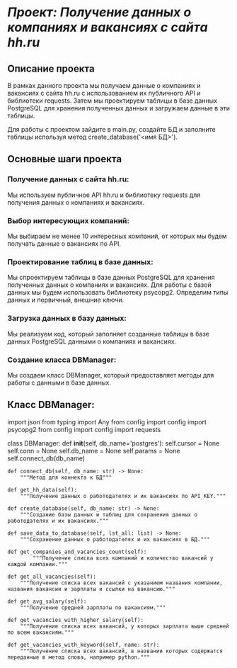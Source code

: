 # **_Проект: Получение данных о компаниях и вакансиях с сайта hh.ru_**

## Описание проекта

В рамках данного проекта мы получаем данные о компаниях и вакансиях с сайта hh.ru с использованием их публичного API и библиотеки requests. Затем мы проектируем таблицы в базе данных PostgreSQL для хранения полученных данных и загружаем данные в эти таблицы.

Для работы с проектом зайдите в main.py, создайте БД и заполните таблицы используя метод create_database('<имя БД>'). 


## Основные шаги проекта

### Получение данных с сайта hh.ru: 
Мы используем публичное API hh.ru и библиотеку requests для получения данных о компаниях и вакансиях.

### Выбор интересующих компаний: 
Мы выбираем не менее 10 интересных компаний, от которых мы будем получать данные о вакансиях по API.

### Проектирование таблиц в базе данных: 
Мы спроектируем таблицы в базе данных PostgreSQL для хранения полученных данных о компаниях и вакансиях. Для работы с базой данных мы будем использовать библиотеку psycopg2. Определим типы данных и первичный, внешние ключи.

### Загрузка данных в базу данных: 
Мы реализуем код, который заполняет созданные таблицы в базе данных PostgreSQL данными о компаниях и вакансиях.

### Создание класса DBManager: 
Мы создаем класс DBManager, который предоставляет методы для работы с данными в базе данных.

## Класс DBManager:

import json
from typing import Any
from config import config
import psycopg2
from config import config
import requests

class DBManager:
        def __init__(self, db_name='postgres'):
        self.cursor = None
        self.conn = None
        self.db_name = None
        self.params = None
        self.connect_db(db_name)

    def connect_db(self, db_name: str) -> None:
        """Метод для коннекта к БД"""

    def get_hh_data(self):
        """Получение данных о работодателях и их вакансиях по API_KEY."""

    def create_database(self, db_name: str) -> None:
        """Создание базы данных и таблиц для сохранения данных о работодателях и их вакансиях."""

    def save_data_to_database(self, lst_all: list) -> None:
        """Сохранение данных о работодателях и их вакансиях в БД."""

    def get_companies_and_vacancies_count(self):
            """Получение списка всех компаний и количество вакансий у каждой компании."""

    def get_all_vacancies(self):
        """Получение списка всех вакансий с указанием названия компании, названия вакансии и зарплаты и ссылки на вакансию."""

    def get_avg_salary(self):
        """Получение средней зарплаты по вакансиям."""

    def get_vacancies_with_higher_salary(self):
        """Получение списка всех вакансий, у которых зарплата выше средней по всем вакансиям."""

    def get_vacancies_with_keyword(self, name: str):
        """Получение списка всех вакансий, в названии которых содержатся переданные в метод слова, например python."""
